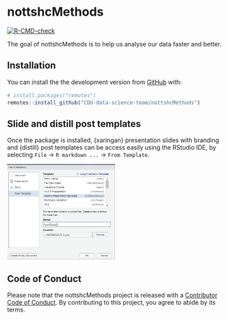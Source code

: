 
<!-- README.md is generated from README.Rmd. Please edit that file -->

# nottshcMethods

<!-- badges: start -->

[![R-CMD-check](https://github.com/CDU-data-science-team/nottshcMethods/workflows/R-CMD-check/badge.svg)](https://github.com/CDU-data-science-team/nottshcMethods/actions)
<!-- badges: end -->

The goal of nottshcMethods is to help us analyse our data faster and
better.

## Installation

You can install the the development version from
[GitHub](https://github.com/) with:

``` r
# install.packages("remotes")
remotes::install_github("CDU-data-science-team/nottshcMethods")
```

## Slide and distill post templates

Once the package is installed, {xaringan} presentation slides with
branding and {distill} post templates can be access easily using the
RStudio IDE, by selecting `File` -&gt; `R markdown ...` -&gt;
`From Template`.

<img src="img/screen-capture-templates.png" title="Screenshot of the templates wizard selection list with Nottshc Presentation Slides highlighted" alt="Screenshot of the templates wizard selection list with Nottshc Presentation Slides highlighted" width="50%" />

## Code of Conduct

Please note that the nottshcMethods project is released with a
[Contributor Code of
Conduct](https://contributor-covenant.org/version/2/0/CODE_OF_CONDUCT.html).
By contributing to this project, you agree to abide by its terms.
